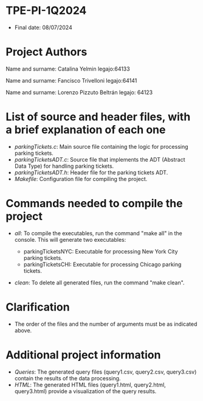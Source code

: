 
# TPE-PI-1Q2024
- Final date: 08/07/2024

# Project Authors

Name and surname: Catalina Yelmin
legajo:64133

Name and surname: Fancisco Trivelloni
legajo:64141

Name and surname: Lorenzo Pizzuto Beltrán
legajo: 64123

# List of source and header files, with a brief explanation of each one

- *parkingTickets.c*: Main source file containing the logic for processing parking tickets.
- *parkingTicketsADT.c*: Source file that implements the ADT (Abstract Data Type) for handling parking tickets.
- *parkingTicketsADT.h*: Header file for the parking tickets ADT.
- *Makefile*: Configuration file for compiling the project.

# Commands needed to compile the project

- *all*: To compile the executables, run the command "make all" in the console. This will generate two executables:
  - parkingTicketsNYC: Executable for processing New York City parking tickets.
  - parkingTicketsCHI: Executable for processing Chicago parking tickets.

- *clean*: To delete all generated files, run the command "make clean".

# Clarification

- The order of the files and the number of arguments must be as indicated above.

# Additional project information

- *Queries*: The generated query files (query1.csv, query2.csv, query3.csv) contain the results of the data processing.
- *HTML*: The generated HTML files (query1.html, query2.html, query3.html) provide a visualization of the query results.
